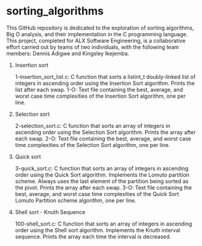 # sorting_algorithms
This GitHub repository is dedicated to the exploration of sorting algorithms, Big O analysis, and their implementation in the C programming language. This project, completed for ALX Software Engineering, is a collaborative effort carried out by teams of two individuals, with the following team members: Dennis Adigwe and Kingsley Ikejemba.




1. Insertion sort

    1-insertion_sort_list.c: C function that sorts a listint_t doubly-linked list of integers in ascending order using the Insertion Sort algorithm.
    Prints the list after each swap.
    1-O: Text file containing the best, average, and worst case time complexities of the Insertion Sort algorithm, one per line.

2. Selection sort


    2-selection_sort.c: C function that sorts an array of integers in ascending order using the Selection Sort algorithm.
    Prints the array after each swap.
    2-O: Text file containing the best, average, and worst case time complexities of the Selection Sort algorithm, one per line.


3.  Quick sort

    3-quick_sort.c: C function that sorts an array of integers in ascending order using the Quick Sort algorithm.
    Implements the Lomuto partition scheme.
    Always uses the last element of the partition being sorted as the pivot.
    Prints the array after each swap.
    3-O: Text file containing the best, average, and worst case time complexities of the Quick Sort Lomuto Partition scheme algorithm, one per line.




4. Shell sort - Knuth Sequence

    100-shell_sort.c: C function that sorts an array of integers in ascending order using the Shell sort algorithm.
    Implements the Knuth interval sequence.
    Prints the array each time the interval is decreased.


